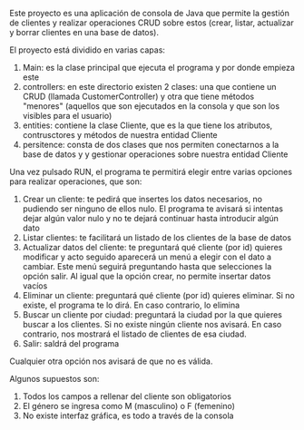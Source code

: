 Este proyecto es una aplicación de consola de Java que permite la gestión de clientes y realizar operaciones CRUD sobre estos (crear, listar, actualizar y borrar clientes en una base de datos).

El proyecto está dividido en varias capas:
1. Main: es la clase principal que ejecuta el programa y por donde empieza este
2. controllers: en este directorio existen 2 clases: una que contiene un CRUD (llamada CustomerController) y otra que tiene métodos "menores" (aquellos que son ejecutados en la consola y que son los visibles para el usuario)
3. entities: contiene la clase Cliente, que es la que tiene los atributos, contrusctores y métodos de nuestra entidad Cliente
4. persitence: consta de dos clases que nos permiten conectarnos a la base de datos y y gestionar operaciones sobre nuestra entidad Cliente

Una vez pulsado RUN, el programa te permitirá elegir entre varias opciones para realizar operaciones, que son:
1. Crear un cliente: te pedirá que insertes los datos necesarios, no pudiendo ser ninguno de ellos nulo. El programa te avisará si intentas dejar algún valor nulo y no te dejará continuar hasta introducir algún dato
2. Listar clientes: te facilitará un listado de los clientes de la base de datos
3. Actualizar datos del cliente: te preguntará qué cliente (por id) quieres modificar y acto seguido aparecerá un menú a elegir con el dato a cambiar. Este menú seguirá preguntando hasta que selecciones la opción salir. Al igual que la opción crear, no permite insertar datos vacíos
4. Eliminar un cliente: preguntará qué cliente (por id) quieres eliminar. Si no existe, el programa te lo dirá. En caso contrario, lo elimina
5. Buscar un cliente por ciudad: preguntará la ciudad por la que quieres buscar a los clientes. Si no existe ningún cliente nos avisará. En caso contrario, nos mostrará el listado de clientes de esa ciudad.
0. Salir: saldrá del programa

Cualquier otra opción nos avisará de que no es válida.

Algunos supuestos son:
1. Todos los campos a rellenar del cliente son obligatorios
2. El género se ingresa como M (masculino) o F (femenino)
3. No existe interfaz gráfica, es todo a través de la consola
